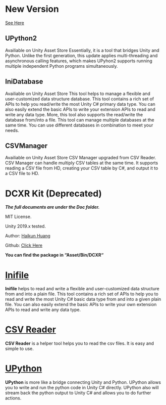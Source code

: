 # New Version
[See Here](https://assetstore.unity.com/publishers/48420)

## UPython2

Availiable on Unity Asset Store 
Essentially, it is a tool that bridges Unity and Python.
Unlike the first generation, this update applies multi-threading and asynchronous calling features, which makes UPyhon2 supports running multiple independent Python programs simultaneously.

## IniDatabase

Availiable on Unity Asset Store 
This tool helps to manage a flexible and user-customized data structure database.
This tool contains a rich set of APIs to help you read/write the most Unity C# primary data type. You can also easily extend the basic APIs to write your extension APIs to read and write any data type. More, this tool also supports the read/write the database from/into a file.
This tool can manage multiple databases at the same time. You can use different databases in combination to meet your needs.

## CSVManager

Availiable on Unity Asset Store 
CSV Manager upgraded from CSV Reader.
CSV Manager can handle multiply CSV tables at the same time. It supports reading a CSV file from HD, creating your CSV table by C#, and output it to a CSV file to HD.




# DCXR Kit (Deprecated)
***The full documents are under the Doc folder.*** 

MIT License.

Unity 2019.x tested.

Author: [Haikun Huang](https://quincyhuang.github.io/Webpage/index.html)

Github: [Click Here](https://github.com/quincyhuang/DCXRKit)

**You can find the package in “Asset/Bin/DCXR“**

# [Inifile](./Doc/Inifile) 
**Inifile** helps to read and write a flexible and user-customized data structure from and into a plain file. This tool contains a rich set of APIs to help you to read and write the most Unity C#  basic data type from and into a given plain file. You can also easily extend the basic APIs to write your own extension APIs to read and write any data type.

# [CSV Reader](./Doc/CSVReader)
**CSV Reader** is a helper tool helps you to read the csv files. 
It is easy and simple to use. 

# [UPython](./Doc/UPython)
**UPython** is more like a bridge connecting Unity and Python. UPython allows you to write and run the python code in Unity C# directly. UPython also will stream back the python output to Unity C# and allows you to do further actions.




